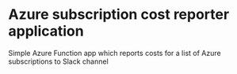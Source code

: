 # Azure subscription cost reporter application

Simple Azure Function app which reports costs for a list of Azure subscriptions to Slack channel
